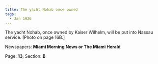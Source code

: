 ```yaml
---  
title: The yacht Nohab once owned  
tags:  
  - Jan 1926  
---  
```

  
The yacht Nohab, once owned by Kaiser Wilhelm, will be put into Nassau service. [Photo on page 16B.]  
  
Newspapers: **Miami Morning News or The Miami Herald**  
  
Page: **13**, Section: **B** 
